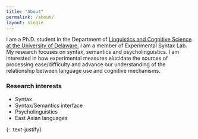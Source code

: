 ```yaml
---
title: "About"
permalink: /about/
layout: single
---
```


I am a Ph.D. student in the Department of [Linguistics and Cognitive Science at the University of Delaware.](https://www.lingcogsci.udel.edu) I am a member of Experimental Syntax Lab. My research focuses on syntax, semantics and psycholinguistics. I am interested in how experimental measures elucidate the sources of processing ease/difficulty and advance our understanding of the relationship between language use and cognitive mechanisms.


### Research interests

- Syntax
- Syntax/Semantics interface
- Psycholinguistics
- East Asian languages

{: .text-justify} 
